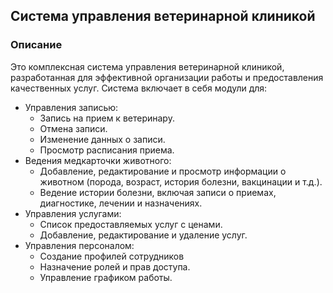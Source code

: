 ## Система управления ветеринарной клиникой

### Описание

Это комплексная система управления ветеринарной клиникой, разработанная для эффективной организации работы и предоставления качественных услуг. Система включает в себя модули для:

* Управления записью:
    * Запись на прием к ветеринару.
    * Отмена записи.
    * Изменение данных о записи.
    * Просмотр расписания приема.
* Ведения медкарточки животного:
    * Добавление, редактирование и просмотр информации о животном (порода, возраст, история болезни, вакцинации и т.д.).
    * Ведение истории болезни, включая записи о приемах, диагностике, лечении и назначениях.
* Управления услугами:
    * Список предоставляемых услуг с ценами.
    * Добавление, редактирование и удаление услуг.
* Управления персоналом:
    * Создание профилей сотрудников
    * Назначение ролей и прав доступа.
    * Управление графиком работы.
